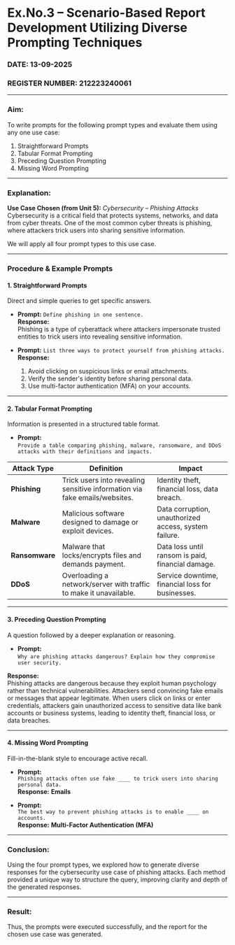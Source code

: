 # Ex.No.3 – Scenario-Based Report Development Utilizing Diverse Prompting Techniques  

### DATE:  13-09-2025
### REGISTER NUMBER:  212223240061

---

### **Aim:**  
To write prompts for the following prompt types and evaluate them using any one use case:  
1. Straightforward Prompts  
2. Tabular Format Prompting  
3. Preceding Question Prompting  
4. Missing Word Prompting  

---

### **Explanation:**  
**Use Case Chosen (from Unit 5):** *Cybersecurity – Phishing Attacks*  
Cybersecurity is a critical field that protects systems, networks, and data from cyber threats. One of the most common cyber threats is phishing, where attackers trick users into sharing sensitive information.  

We will apply all four prompt types to this use case.  

---

### **Procedure & Example Prompts**

#### **1. Straightforward Prompts**  
Direct and simple queries to get specific answers.  

- **Prompt:** `Define phishing in one sentence.`  
  **Response:**  
  Phishing is a type of cyberattack where attackers impersonate trusted entities to trick users into revealing sensitive information.  

- **Prompt:** `List three ways to protect yourself from phishing attacks.`  
  **Response:**  
  1. Avoid clicking on suspicious links or email attachments.  
  2. Verify the sender's identity before sharing personal data.  
  3. Use multi-factor authentication (MFA) on your accounts.  

---

#### **2. Tabular Format Prompting**  
Information is presented in a structured table format.  

- **Prompt:**  
  `Provide a table comparing phishing, malware, ransomware, and DDoS attacks with their definitions and impacts.`  

| **Attack Type** | **Definition** | **Impact** |
|-----------------|---------------|------------|
| **Phishing** | Trick users into revealing sensitive information via fake emails/websites. | Identity theft, financial loss, data breach. |
| **Malware** | Malicious software designed to damage or exploit devices. | Data corruption, unauthorized access, system failure. |
| **Ransomware** | Malware that locks/encrypts files and demands payment. | Data loss until ransom is paid, financial damage. |
| **DDoS** | Overloading a network/server with traffic to make it unavailable. | Service downtime, financial loss for businesses. |

---

#### **3. Preceding Question Prompting**  
A question followed by a deeper explanation or reasoning.  

- **Prompt:**  
  `Why are phishing attacks dangerous? Explain how they compromise user security.`  

**Response:**  
Phishing attacks are dangerous because they exploit human psychology rather than technical vulnerabilities. Attackers send convincing fake emails or messages that appear legitimate. When users click on links or enter credentials, attackers gain unauthorized access to sensitive data like bank accounts or business systems, leading to identity theft, financial loss, or data breaches.  

---

#### **4. Missing Word Prompting**  
Fill-in-the-blank style to encourage active recall.  

- **Prompt:**  
  `Phishing attacks often use fake ____ to trick users into sharing personal data.`  
  **Response:** **Emails**  

- **Prompt:**  
  `The best way to prevent phishing attacks is to enable ____ on accounts.`  
  **Response:** **Multi-Factor Authentication (MFA)**  

---

### **Conclusion:**  
Using the four prompt types, we explored how to generate diverse responses for the cybersecurity use case of phishing attacks. Each method provided a unique way to structure the query, improving clarity and depth of the generated responses.  

---

### **Result:**  
Thus, the prompts were executed successfully, and the report for the chosen use case was generated.  
